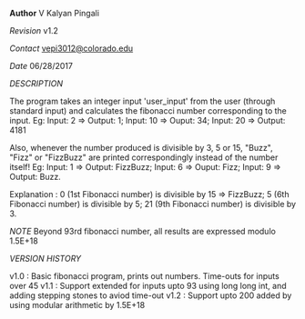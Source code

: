 **Author**
V Kalyan Pingali

*Revision*
v1.2

*Contact*
vepi3012@colorado.edu

*Date*
06/28/2017

*DESCRIPTION*

The program takes an integer input 'user_input' from the user (through standard input) and calculates the fibonacci number corresponding to the input. Eg: Input: 2 => Output: 1; Input: 10 => Ouput: 34; Input: 20 => Output: 4181

Also, whenever the number produced is divisible by 3, 5 or 15, "Buzz", "Fizz" or "FizzBuzz" are printed correspondingly instead of the number itself! Eg: Input: 1 => Output: FizzBuzz; Input: 6 => Ouput: Fizz; Input: 9 => Output: Buzz.

Explanation : 0 (1st Fibonacci number) is divisible by 15 => FizzBuzz; 5 (6th Fibonacci number) is divisible by 5; 21 (9th Fibonacci number) is divisible by 3.

*NOTE*
Beyond 93rd fibonacci number, all results are expressed modulo 1.5E+18

*VERSION HISTORY*

v1.0 : Basic fibonacci program, prints out numbers. Time-outs for inputs over 45
v1.1 : Support extended for inputs upto 93 using long long int, and adding stepping stones to aviod time-out
v1.2 : Support upto 200 added by using modular arithmetic by 1.5E+18

